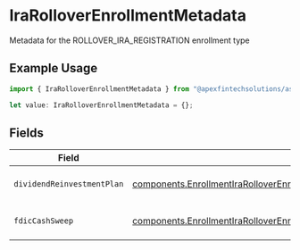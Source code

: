 # IraRolloverEnrollmentMetadata

Metadata for the ROLLOVER_IRA_REGISTRATION enrollment type

## Example Usage

```typescript
import { IraRolloverEnrollmentMetadata } from "@apexfintechsolutions/ascend-sdk/models/components";

let value: IraRolloverEnrollmentMetadata = {};
```

## Fields

| Field                                                                                                                                                                    | Type                                                                                                                                                                     | Required                                                                                                                                                                 | Description                                                                                                                                                              | Example                                                                                                                                                                  |
| ------------------------------------------------------------------------------------------------------------------------------------------------------------------------ | ------------------------------------------------------------------------------------------------------------------------------------------------------------------------ | ------------------------------------------------------------------------------------------------------------------------------------------------------------------------ | ------------------------------------------------------------------------------------------------------------------------------------------------------------------------ | ------------------------------------------------------------------------------------------------------------------------------------------------------------------------ |
| `dividendReinvestmentPlan`                                                                                                                                               | [components.EnrollmentIraRolloverEnrollmentMetadataDividendReinvestmentPlan](../../models/components/enrollmentirarolloverenrollmentmetadatadividendreinvestmentplan.md) | :heavy_minus_sign:                                                                                                                                                       | Option to auto-enroll in Dividend Reinvestment; defaults to DIVIDEND_REINVESTMENT_ENROLL                                                                                 | DIVIDEND_REINVESTMENT_ENROLL                                                                                                                                             |
| `fdicCashSweep`                                                                                                                                                          | [components.EnrollmentIraRolloverEnrollmentMetadataFdicCashSweep](../../models/components/enrollmentirarolloverenrollmentmetadatafdiccashsweep.md)                       | :heavy_minus_sign:                                                                                                                                                       | Option to auto-enroll in FDIC cash sweep; defaults to FDIC_CASH_SWEEP_ENROLL                                                                                             | FDIC_CASH_SWEEP_ENROLL                                                                                                                                                   |